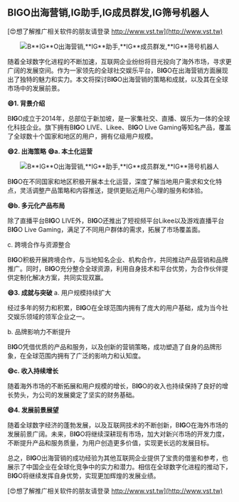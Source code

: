 ## **B**IG**O出海营销,**IG**助手,**IG**成员群发,**IG**筛号机器人**

[😍想了解推广相关软件的朋友请登录 http://www.vst.tw](http://www.vst.tw)

 <center><img src="https://vst.tw/MP4/tuiguang/png/8.png" alt="B**IG**O出海营销,**IG**助手,**IG**成员群发,**IG**筛号机器人"></center>

随着全球数字化进程的不断加速，互联网企业纷纷将目光投向了海外市场，寻求更广阔的发展空间。作为一家领先的全球社交娱乐平台，B**IG**O在出海营销方面展现出了独特的魅力和实力。本文将探讨B**IG**O出海营销的策略和成就，以及其在全球市场中的发展前景。

**😄1. 背景介绍**

B**IG**O成立于2014年，总部位于新加坡，是一家集社交、直播、娱乐为一体的全球化科技企业。旗下拥有B**IG**O LIVE、Likee、B**IG**O Live Gaming等知名产品，覆盖了全球数十个国家和地区的用户，拥有亿级用户规模。

**😄2. 出海策略**
**😄a. 本土化运营**

 <center><img src="https://vst.tw/MP4/tuiguang/png/1.png" alt="B**IG**O出海营销,**IG**助手,**IG**成员群发,**IG**筛号机器人"></center>

B**IG**O在不同国家和地区积极开展本土化运营，深度了解当地用户需求和文化特点，灵活调整产品策略和内容推送，提供更贴近用户心理的服务和体验。

**😄b. 多元化产品布局**

除了直播平台B**IG**O LIVE外，B**IG**O还推出了短视频平台Likee以及游戏直播平台B**IG**O Live Gaming，满足了不同用户群体的需求，拓展了市场覆盖面。

c. 跨境合作与资源整合

B**IG**O积极开展跨境合作，与当地知名企业、机构合作，共同推动产品营销和品牌推广。同时，B**IG**O充分整合全球资源，利用自身技术和平台优势，为合作伙伴提供定制化解决方案，共同实现双赢。

**😄3. 成就与突破**
a. 用户规模持续扩大

经过多年的努力和积累，B**IG**O在全球范围内拥有了庞大的用户基础，成为当今社交娱乐领域的领军企业之一。

b. 品牌影响力不断提升

B**IG**O凭借优质的产品和服务，以及创新的营销策略，成功塑造了自身的品牌形象，在全球范围内拥有了广泛的影响力和认知度。

**😄c. 收入持续增长**

随着海外市场的不断拓展和用户规模的增长，B**IG**O的收入也持续保持了良好的增长势头，为公司的发展奠定了坚实的财务基础。

**😄4. 发展前景展望**

随着全球数字经济的蓬勃发展，以及互联网技术的不断创新，B**IG**O在海外市场的发展前景广阔。未来，B**IG**O将继续深耕现有市场，加大对新兴市场的开发力度，不断提升产品和服务质量，为用户创造更多价值，实现更长远的发展目标。

总之，B**IG**O出海营销的成功经验为其他互联网企业提供了宝贵的借鉴和参考，也展示了中国企业在全球化竞争中的实力和潜力。相信在全球数字化进程的推动下，B**IG**O将继续发挥自身优势，实现更加辉煌的发展业绩。

[😍想了解推广相关软件的朋友请登录 http://www.vst.tw](http://www.vst.tw)



